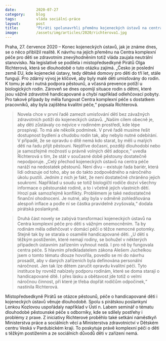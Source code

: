 ```yaml
---
date:         2020-07-27
category:     blog
tags:         vláda sociální-práce
layout:       post
title:        "Piráti spolunavrhli přeměnu kojeneckých ústavů na centra péče, která mají pomáhat dětem s těžkým zdravotním handicapem. Žádají i lepší podporu pěstounů"
image:        /assets/img/articles/2020/richterova1.jpg
---  
```


 

Praha, 27. července 2020 – Konec kojeneckých ústavů, jak je známe dnes, se o něco přiblížil realitě. K návrhu na jejich přeměnu na Centra komplexní péče pro děti se zdravotním znevýhodněním totiž vláda zaujala neutrální stanovisko. Na legislativě se podílela i místopředsedkyně Pirátů Olga Richterová, která se dlouhodobě o tuto otázku zajímá. „Česko je poslední země EU, kde kojenecké ústavy, tedy dětské domovy pro děti do tří let, stále fungují. Pro zdárný vývoj je klíčové, aby byly malé děti umisťovány do rodin. K tomu je ale i nutná podpora pěstounů, a včasná prevence potíží u biologických rodin. Zároveň se dnes opomíjí situace rodin s dětmi, které jsou vážně zdravotně handicapované a chybí například odlehčovací pobyty. Pro takové případy by měla fungovat Centra komplexní péče s dostatkem pracovníků, aby byla zajištěna kvalitní péče,“ popsala Richterová.

> Novela chce v první řadě zamezit umisťování dětí bez závažných zdravotních potíží do kojeneckých ústavů. „Naším cílem obecně je, aby děti zůstávaly co nejvíce v rodinném prostředí, kde lépe prospívají. To má ale několik podmínek. V prvé řadě musíme řešit dostupnost bydlení a chudobu rodin tak, aby nebylo nutné odebírání. V případě, že se opravdu o dítě nemá kdo starat, by měli u malých dětí na řadu přijít pěstouni. Nejdříve dočasní, později dlouhodobí nebo je samozřejmě možností u právně volných dětí adopce,“ uvedla Richterová s tím, že stát v současné době pěstouny dostatečně nepodporuje. „Celý přechod kojeneckých ústavů na centra péče naráží na nedostatek pěstounů. Není divu – existuje řada bariér, která lidi odrazuje od toho, aby se do takto zodpovědného a náročného úkolu pustili. Jedním z nich je fakt, že není dostatečně chráněno jejich soukromí. Například u soudu se totiž biologičtí rodiče dozví všechny informace o pěstounské rodině, a to i včetně jejich vlastních dětí. Hrozí pak samozřejmě konflikty. Problémem je také nedostatečné finanční ohodnocení. Je nutné, aby byla v odměně zohledňována alespoň inflace a podle ní se částka pravidelně zvyšovala,“ dodala pirátská poslankyně. 

> Druhá část novely se zabývá transformací kojeneckých ústavů na Centra komplexní péče pro děti s vážným onemocněním. Ta by rodinám měla odlehčovat v domácí péči o těžce nemocné potomky. Stejně tak by se starala o osamělé handicapované děti. „U dětí s těžkým postižením, které nemají rodiny, se bohužel v některých případech ústavním zařízením vyhnout nedá. I pro ně by fungovala centra péče. S hlavním předkladatelem zákona Alešem Juchelkou jsem o tomto tématu dlouze hovořila, povedlo se mi do návrhu prosadit, aby v daných zařízeních byla definována personální náročnost. Jen tak lze dětem zaručit opravdu kvalitní péči. Tyto instituce by rovněž nabízely podporu rodinám, které se doma starají o handicapované dítě. I přes lásku a obětavost jde totiž o velmi náročnou činnost, při které je třeba dopřát rodičům odpočinek,“ nastínila Richterová. 

Místopředsedkyně Pirátů se otázce pěstounů, péče o handicapované děti i kojeneckých ústavů věnuje dlouhodobě. Spolu s pirátskou poslankyní Lenkou Kozlovou uspořádaly například v Ústí n. Labem seminář o tématu dlouhodobé pěstounské péče s odborníky, kde se sdílely postřehy i problémy z praxe. Z iniciativy Richterové proběhlo také setkání náměstkyň Ministerstva práce a sociálních věcí a Ministerstva zdravotnictví v Dětském centru Veská v Pardubickém kraji. To poskytuje právě komplexní péči o děti s těžkým postižením a ze sociálních důvodů děti v zařízení nemá.

